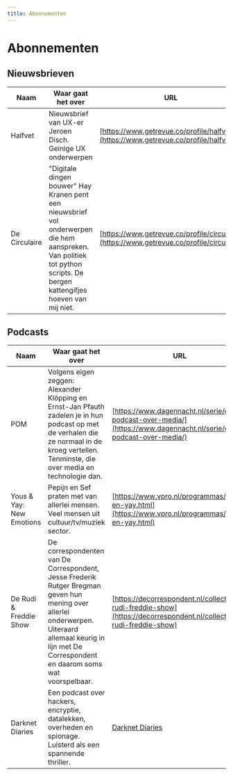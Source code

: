 ```yaml
---
title: Abonnementen
---
```


# Abonnementen

## Nieuwsbrieven

|Naam   |Waar gaat het over|URL|
|-------|------------------|---|
|Halfvet|Nieuwsbrief van UX-er Jeroen Disch. Geinige UX onderwerpen|[https://www.getrevue.co/profile/halfvet](https://www.getrevue.co/profile/halfvet)|
|De Circulaire|"Digitale dingen bouwer" Hay Kranen pent een nieuwsbrief vol onderwerpen die hem aanspreken. Van politiek tot python scripts. De bergen kattengifjes hoeven van mij niet.|[https://www.getrevue.co/profile/circulaire](https://www.getrevue.co/profile/circulaire)

## Podcasts

|Naam   |Waar gaat het over|URL|
|-------|------------------|---|
|POM    |Volgens eigen zeggen: Alexander Klöpping en Ernst-Jan Pfauth zadelen je in hun podcast op met de verhalen die ze normaal in de kroeg vertellen. Tenminste, die over media en technologie dan.|[https://www.dagennacht.nl/serie/een-podcast-over-media/](https://www.dagennacht.nl/serie/een-podcast-over-media/)|
|Yous & Yay: New Emotions|Pepijn en Sef praten met van allerlei mensen. Veel mensen uit cultuur/tv/muziek sector.|[https://www.vpro.nl/programmas/yous-en-yay.html](https://www.vpro.nl/programmas/yous-en-yay.html)|
|De Rudi & Freddie Show|De correspondenten van De Correspondent, Jesse Frederik Rutger Bregman geven hun mening over allerlei onderwerpen. Uiteraard allemaal keurig in lijn met De Correspondent en daarom soms wat voorspelbaar.|[https://decorrespondent.nl/collectie/de-rudi-freddie-show](https://decorrespondent.nl/collectie/de-rudi-freddie-show)|
|Darknet Diaries|Een podcast over hackers, encryptie, datalekken, overheden en spionage. Luisterd als een spannende thriller.|[Darknet Diaries](https://darknetdiaries.com/)
